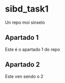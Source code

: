 # sibd_task1
Un repo moi sinxelo

## Apartado 1

Este é o apartado 1 do repo

## Apartado 2

Este ven sendo o 2



